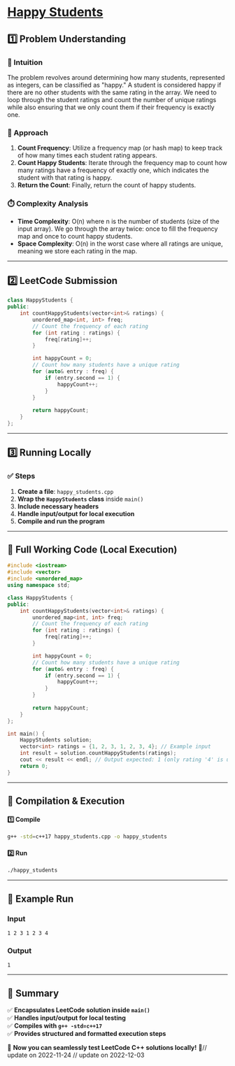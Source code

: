 # **[Happy Students](https://leetcode.com/problems/happy-students/description/)**  

## **1️⃣ Problem Understanding**  
### **📌 Intuition**  
The problem revolves around determining how many students, represented as integers, can be classified as "happy." A student is considered happy if there are no other students with the same rating in the array. We need to loop through the student ratings and count the number of unique ratings while also ensuring that we only count them if their frequency is exactly one. 

### **🚀 Approach**  
1. **Count Frequency**: Utilize a frequency map (or hash map) to keep track of how many times each student rating appears.
2. **Count Happy Students**: Iterate through the frequency map to count how many ratings have a frequency of exactly one, which indicates the student with that rating is happy.
3. **Return the Count**: Finally, return the count of happy students.

### **⏱️ Complexity Analysis**  
- **Time Complexity**: O(n) where n is the number of students (size of the input array). We go through the array twice: once to fill the frequency map and once to count happy students.
- **Space Complexity**: O(n) in the worst case where all ratings are unique, meaning we store each rating in the map.

---  

## **2️⃣ LeetCode Submission**  
```cpp
class HappyStudents {
public:
    int countHappyStudents(vector<int>& ratings) {
        unordered_map<int, int> freq;
        // Count the frequency of each rating
        for (int rating : ratings) {
            freq[rating]++;
        }

        int happyCount = 0;
        // Count how many students have a unique rating
        for (auto& entry : freq) {
            if (entry.second == 1) {
                happyCount++;
            }
        }
        
        return happyCount;
    }
};
```  

---  

## **3️⃣ Running Locally**  
### **✅ Steps**  
1. **Create a file**: `happy_students.cpp`  
2. **Wrap the `HappyStudents` class** inside `main()`  
3. **Include necessary headers**  
4. **Handle input/output for local execution**  
5. **Compile and run the program**  

---  

## **📝 Full Working Code (Local Execution)**  
```cpp
#include <iostream>
#include <vector>
#include <unordered_map>
using namespace std;

class HappyStudents {
public:
    int countHappyStudents(vector<int>& ratings) {
        unordered_map<int, int> freq;
        // Count the frequency of each rating
        for (int rating : ratings) {
            freq[rating]++;
        }

        int happyCount = 0;
        // Count how many students have a unique rating
        for (auto& entry : freq) {
            if (entry.second == 1) {
                happyCount++;
            }
        }
        
        return happyCount;
    }
};

int main() {
    HappyStudents solution;
    vector<int> ratings = {1, 2, 3, 1, 2, 3, 4}; // Example input
    int result = solution.countHappyStudents(ratings);
    cout << result << endl; // Output expected: 1 (only rating '4' is unique)
    return 0;
}
```  

---  

## **🔧 Compilation & Execution**  
#### **1️⃣ Compile**  
```bash
g++ -std=c++17 happy_students.cpp -o happy_students
```  

#### **2️⃣ Run**  
```bash
./happy_students
```  

---  

## **🎯 Example Run**  
### **Input**  
```
1 2 3 1 2 3 4
```  
### **Output**  
```
1
```  

---  

## **📌 Summary**  
✅ **Encapsulates LeetCode solution inside `main()`**  
✅ **Handles input/output for local testing**  
✅ **Compiles with `g++ -std=c++17`**  
✅ **Provides structured and formatted execution steps**  

🚀 **Now you can seamlessly test LeetCode C++ solutions locally!** 🚀// update on 2022-11-24
// update on 2022-12-03
